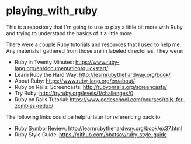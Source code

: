 # playing_with_ruby

This is a repository that I'm going to use to play a little bit more with Ruby and trying to understand the basics of it a little more.

There were a couple Ruby tutorials and resources that I used to help me. Any materials I gathered from those are in labeled directories. They were:
* Ruby in Twenty Minutes: https://www.ruby-lang.org/en/documentation/quickstart/
* Learn Ruby the Hard Way: http://learnrubythehardway.org/book/
* About Ruby: https://www.ruby-lang.org/en/about/
* Ruby on Rails: Screencasts: http://rubyonrails.org/screencasts/
* Try Ruby: http://tryruby.org/levels/1/challenges/0
* Ruby on Rails Tutorial: https://www.codeschool.com/courses/rails-for-zombies-redux/

The following links could be helpful later for referencing back to:
* Ruby Symbol Review: http://learnrubythehardway.org/book/ex37.html
* Ruby Style Guide: https://github.com/bbatsov/ruby-style-guide
